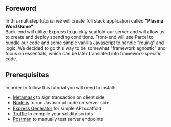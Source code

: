 
Foreword
---

In this multistep tutorial we will create full stack application called **"Plasma Word Game"**  
Back-end will utilize Express to quickly scaffold our server and will allow us to create and deploy spending conditions. 
Front-end will use Parcel to bundle our code and some simple vanilla Javascript to handle "rouing" and logic. 
We decided to go this way to be somewhat "framework agnostic" and focus on essentials, which can be later translated into
framework-specific code.

Prerequisites
---  

In order to follow this tutorial you will need to install:  
- [Metamask](https://metamask.io/) to sign transaction on client side
- [Node.js](https://nodejs.org/) to run Javascript code on server side  
- [Express Generator](https://expressjs.com/ru/starter/generator.html) for simple API scaffold  
- [Truffle](https://truffleframework.com/) to compile your solidity scripts  
- [Postman](https://www.getpostman.com/downloads/) to manually test server endpoints




